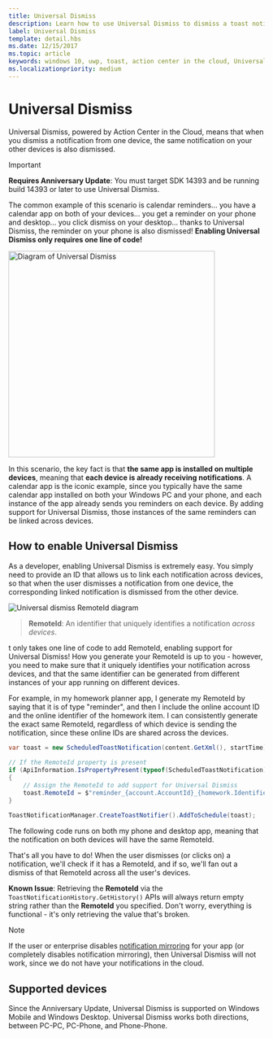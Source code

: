 ```yaml
---
title: Universal Dismiss
description: Learn how to use Universal Dismiss to dismiss a toast notification from one device and have the same notification dismissed on other devices.
label: Universal Dismiss
template: detail.hbs
ms.date: 12/15/2017
ms.topic: article
keywords: windows 10, uwp, toast, action center in the cloud, Universal Dismiss, notification, cross device, dismiss once dismiss everywhere
ms.localizationpriority: medium
---
```

# Universal Dismiss

Universal Dismiss, powered by Action Center in the Cloud, means that when you dismiss a notification from one device, the same notification on your other devices is also dismissed.

> [!IMPORTANT]
> **Requires Anniversary Update**: You must target SDK 14393 and be running build 14393 or later to use Universal Dismiss.

The common example of this scenario is calendar reminders... you have a calendar app on both of your devices... you get a reminder on your phone and desktop... you click dismiss on your desktop... thanks to Universal Dismiss, the reminder on your phone is also dismissed! **Enabling Universal Dismiss only requires one line of code!**

<img alt="Diagram of Universal Dismiss" src="images/universal-dismiss.gif" width="406"/>

In this scenario, the key fact is that **the same app is installed on multiple devices**, meaning that **each device is already receiving notifications**. A calendar app is the iconic example, since you typically have the same calendar app installed on both your Windows PC and your phone, and each instance of the app already sends you reminders on each device. By adding support for Universal Dismiss, those instances of the same reminders can be linked across devices.


## How to enable Universal Dismiss

As a developer, enabling Universal Dismiss is extremely easy. You simply need to provide an ID that allows us to link each notification across devices, so that when the user dismisses a notification from one device, the corresponding linked notification is dismissed from the other device.

![Universal dismiss RemoteId diagram](images/universal-dismiss-remoteid.jpg)

> **RemoteId**: An identifier that uniquely identifies a notification *across devices*.

t only takes one line of code to add RemoteId, enabling support for Universal Dismiss! How you generate your RemoteId is up to you - however, you need to make sure that it uniquely identifies your notification across devices, and that the same identifier can be generated from different instances of your app running on different devices.

For example, in my homework planner app, I generate my RemoteId by saying that it is of type "reminder", and then I include the online account ID and the online identifier of the homework item. I can consistently generate the exact same RemoteId, regardless of which device is sending the notification, since these online IDs are shared across the devices.

```csharp
var toast = new ScheduledToastNotification(content.GetXml(), startTime);
 
// If the RemoteId property is present
if (ApiInformation.IsPropertyPresent(typeof(ScheduledToastNotification).FullName, nameof(ScheduledToastNotification.RemoteId)))
{
    // Assign the RemoteId to add support for Universal Dismiss
    toast.RemoteId = $"reminder_{account.AccountId}_{homework.Identifier}"
}
  
ToastNotificationManager.CreateToastNotifier().AddToSchedule(toast);
```

The following code runs on both my phone and desktop app, meaning that the notification on both devices will have the same RemoteId.

That's all you have to do! When the user dismisses (or clicks on) a notification, we'll check if it has a RemoteId, and if so, we'll fan out a dismiss of that RemoteId across all the user's devices.

**Known Issue**: Retrieving the **RemoteId** via the `ToastNotificationHistory.GetHistory()` APIs will always return empty string rather than the **RemoteId** you specified. Don't worry, everything is functional - it's only retrieving the value that's broken.

> [!NOTE]
> If the user or enterprise disables [notification mirroring](notification-mirroring.md) for your app (or completely disables notification mirroring), then Universal Dismiss will not work, since we do not have your notifications in the cloud.


## Supported devices

Since the Anniversary Update, Universal Dismiss is supported on Windows Mobile and Windows Desktop. Universal Dismiss works both directions, between PC-PC, PC-Phone, and Phone-Phone.